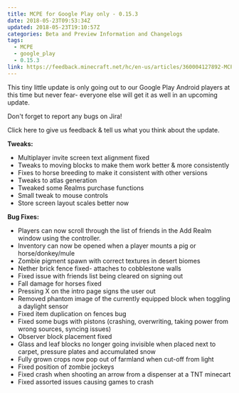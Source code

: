 ```yaml
---
title: MCPE for Google Play only - 0.15.3
date: 2018-05-23T09:53:34Z
updated: 2018-05-23T19:10:57Z
categories: Beta and Preview Information and Changelogs
tags:
  - MCPE
  - google_play
  - 0.15.3
link: https://feedback.minecraft.net/hc/en-us/articles/360004127892-MCPE-for-Google-Play-only-0-15-3
---
```


This tiny little update is only going out to our Google Play Android players at this time but never fear- everyone else will get it as well in an upcoming update.

Don't forget to report any bugs on Jira!

Click here to give us feedback & tell us what you think about the update.

**Tweaks:**

- Multiplayer invite screen text alignment fixed
- Tweaks to moving blocks to make them work better & more consistently
- Fixes to horse breeding to make it consistent with other versions
- Tweaks to atlas generation
- Tweaked some Realms purchase functions
- Small tweak to mouse controls
- Store screen layout scales better now

**Bug Fixes:**

- Players can now scroll through the list of friends in the Add Realm window using the controller.
- Inventory can now be opened when a player mounts a pig or horse/donkey/mule
- Zombie pigment spawn with correct textures in desert biomes
- Nether brick fence fixed- attaches to cobblestone walls
- Fixed issue with friends list being cleared on signing out
- Fall damage for horses fixed
- Pressing X on the intro page signs the user out
- Removed phantom image of the currently equipped block when toggling a daylight sensor
- Fixed item duplication on fences bug
- Fixed some bugs with pistons (crashing, overwriting, taking power from wrong sources, syncing issues)
- Observer block placement fixed
- Glass and leaf blocks no longer going invisible when placed next to carpet, pressure plates and accumulated snow
- Fully grown crops now pop out of farmland when cut-off from light
- Fixed position of zombie jockeys
- Fixed crash when shooting an arrow from a dispenser at a TNT minecart
- Fixed assorted issues causing games to crash
